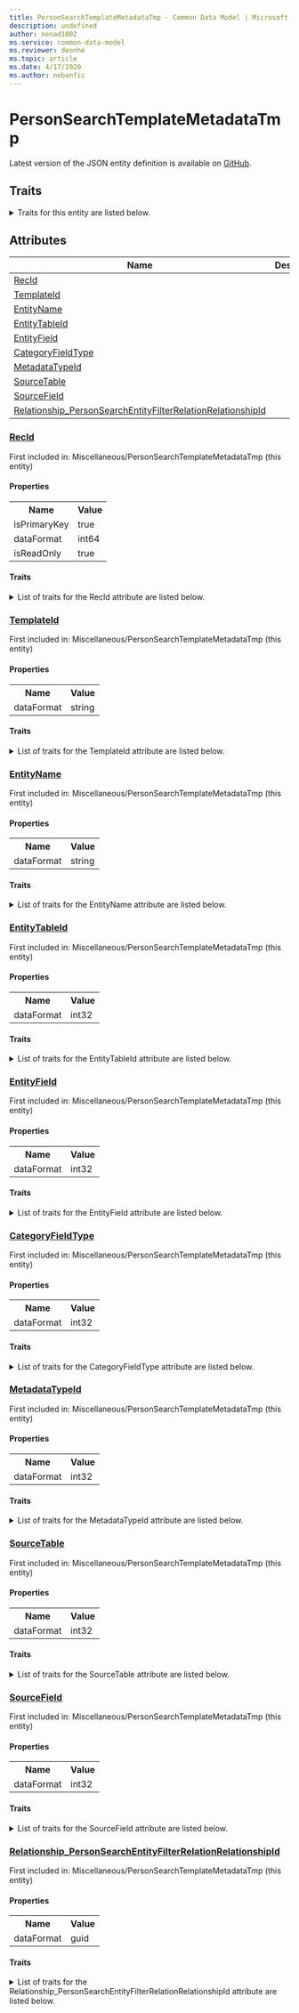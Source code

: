 ```yaml
---
title: PersonSearchTemplateMetadataTmp - Common Data Model | Microsoft Docs
description: undefined
author: nenad1002
ms.service: common-data-model
ms.reviewer: deonhe
ms.topic: article
ms.date: 4/17/2020
ms.author: nebanfic
---
```


# PersonSearchTemplateMetadataTmp

  
 Latest version of the JSON entity definition is available on <a href="https://github.com/Microsoft/CDM/tree/master/schemaDocuments/core/erp/Tables/Common/GAB/Miscellaneous/PersonSearchTemplateMetadataTmp.cdm.json" target="_blank">GitHub</a>.  

## Traits

<details>
<summary>Traits for this entity are listed below.  
</summary>

**is.identifiedBy**  
  names a specifc identity attribute to use with an entity  <table><tr><th>Parameter</th><th>Value</th><th>Data type</th><th>Explanation</th></tr><tr><td>attribute</td><td>[PersonSearchTemplateMetadataTmp/(resolvedAttributes)/RecId](#RecId)</td><td>attribute</td><td></td></tr></table>

**is.CDM.entityVersion**  
  <table><tr><th>Parameter</th><th>Value</th><th>Data type</th><th>Explanation</th></tr><tr><td>versionNumber</td><td>"1.0.0"</td><td>string</td><td>semantic version number of the entity</td></tr></table>

**is.application.releaseVersion**  
  <table><tr><th>Parameter</th><th>Value</th><th>Data type</th><th>Explanation</th></tr><tr><td>releaseVersion</td><td>"10.0.13.0"</td><td>string</td><td>semantic version number of the application introducing this entity</td></tr></table>

</details>

## Attributes

|Name|Description|First Included in Instance|
|---|---|---|
|[RecId](#RecId)||<a href="PersonSearchTemplateMetadataTmp.md" target="_blank">Miscellaneous/PersonSearchTemplateMetadataTmp</a>|
|[TemplateId](#TemplateId)||<a href="PersonSearchTemplateMetadataTmp.md" target="_blank">Miscellaneous/PersonSearchTemplateMetadataTmp</a>|
|[EntityName](#EntityName)||<a href="PersonSearchTemplateMetadataTmp.md" target="_blank">Miscellaneous/PersonSearchTemplateMetadataTmp</a>|
|[EntityTableId](#EntityTableId)||<a href="PersonSearchTemplateMetadataTmp.md" target="_blank">Miscellaneous/PersonSearchTemplateMetadataTmp</a>|
|[EntityField](#EntityField)||<a href="PersonSearchTemplateMetadataTmp.md" target="_blank">Miscellaneous/PersonSearchTemplateMetadataTmp</a>|
|[CategoryFieldType](#CategoryFieldType)||<a href="PersonSearchTemplateMetadataTmp.md" target="_blank">Miscellaneous/PersonSearchTemplateMetadataTmp</a>|
|[MetadataTypeId](#MetadataTypeId)||<a href="PersonSearchTemplateMetadataTmp.md" target="_blank">Miscellaneous/PersonSearchTemplateMetadataTmp</a>|
|[SourceTable](#SourceTable)||<a href="PersonSearchTemplateMetadataTmp.md" target="_blank">Miscellaneous/PersonSearchTemplateMetadataTmp</a>|
|[SourceField](#SourceField)||<a href="PersonSearchTemplateMetadataTmp.md" target="_blank">Miscellaneous/PersonSearchTemplateMetadataTmp</a>|
|[Relationship_PersonSearchEntityFilterRelationRelationshipId](#Relationship_PersonSearchEntityFilterRelationRelationshipId)||<a href="PersonSearchTemplateMetadataTmp.md" target="_blank">Miscellaneous/PersonSearchTemplateMetadataTmp</a>|

### <a href=#RecId name="RecId">RecId</a>

First included in: Miscellaneous/PersonSearchTemplateMetadataTmp (this entity)  

#### Properties

<table><tr><th>Name</th><th>Value</th></tr><tr><td>isPrimaryKey</td><td>true</td></tr><tr><td>dataFormat</td><td>int64</td></tr><tr><td>isReadOnly</td><td>true</td></tr></table>

#### Traits

<details>
<summary>List of traits for the RecId attribute are listed below.</summary>

**is.dataFormat.integer**  
**is.dataFormat.big**  
**is.identifiedBy**  
names a specifc identity attribute to use with an entity  <table><tr><th>Parameter</th><th>Value</th><th>Data type</th><th>Explanation</th></tr><tr><td>attribute</td><td>[PersonSearchTemplateMetadataTmp/(resolvedAttributes)/RecId](#RecId)</td><td>attribute</td><td></td></tr></table>

**is.readOnly**  
**is.dataFormat.integer**  
**is.dataFormat.big**  
</details>

### <a href=#TemplateId name="TemplateId">TemplateId</a>

First included in: Miscellaneous/PersonSearchTemplateMetadataTmp (this entity)  

#### Properties

<table><tr><th>Name</th><th>Value</th></tr><tr><td>dataFormat</td><td>string</td></tr></table>

#### Traits

<details>
<summary>List of traits for the TemplateId attribute are listed below.</summary>

**is.dataFormat.character**  
**is.dataFormat.big**  
**is.dataFormat.array**  
**is.dataFormat.character**  
**is.dataFormat.array**  
</details>

### <a href=#EntityName name="EntityName">EntityName</a>

First included in: Miscellaneous/PersonSearchTemplateMetadataTmp (this entity)  

#### Properties

<table><tr><th>Name</th><th>Value</th></tr><tr><td>dataFormat</td><td>string</td></tr></table>

#### Traits

<details>
<summary>List of traits for the EntityName attribute are listed below.</summary>

**is.dataFormat.character**  
**is.dataFormat.big**  
**is.dataFormat.array**  
**is.dataFormat.character**  
**is.dataFormat.array**  
</details>

### <a href=#EntityTableId name="EntityTableId">EntityTableId</a>

First included in: Miscellaneous/PersonSearchTemplateMetadataTmp (this entity)  

#### Properties

<table><tr><th>Name</th><th>Value</th></tr><tr><td>dataFormat</td><td>int32</td></tr></table>

#### Traits

<details>
<summary>List of traits for the EntityTableId attribute are listed below.</summary>

**is.dataFormat.integer**  
**is.dataFormat.integer**  
</details>

### <a href=#EntityField name="EntityField">EntityField</a>

First included in: Miscellaneous/PersonSearchTemplateMetadataTmp (this entity)  

#### Properties

<table><tr><th>Name</th><th>Value</th></tr><tr><td>dataFormat</td><td>int32</td></tr></table>

#### Traits

<details>
<summary>List of traits for the EntityField attribute are listed below.</summary>

**is.dataFormat.integer**  
**is.dataFormat.integer**  
</details>

### <a href=#CategoryFieldType name="CategoryFieldType">CategoryFieldType</a>

First included in: Miscellaneous/PersonSearchTemplateMetadataTmp (this entity)  

#### Properties

<table><tr><th>Name</th><th>Value</th></tr><tr><td>dataFormat</td><td>int32</td></tr></table>

#### Traits

<details>
<summary>List of traits for the CategoryFieldType attribute are listed below.</summary>

**is.dataFormat.integer**  
**is.dataFormat.integer**  
</details>

### <a href=#MetadataTypeId name="MetadataTypeId">MetadataTypeId</a>

First included in: Miscellaneous/PersonSearchTemplateMetadataTmp (this entity)  

#### Properties

<table><tr><th>Name</th><th>Value</th></tr><tr><td>dataFormat</td><td>int32</td></tr></table>

#### Traits

<details>
<summary>List of traits for the MetadataTypeId attribute are listed below.</summary>

**is.dataFormat.integer**  
**is.dataFormat.integer**  
</details>

### <a href=#SourceTable name="SourceTable">SourceTable</a>

First included in: Miscellaneous/PersonSearchTemplateMetadataTmp (this entity)  

#### Properties

<table><tr><th>Name</th><th>Value</th></tr><tr><td>dataFormat</td><td>int32</td></tr></table>

#### Traits

<details>
<summary>List of traits for the SourceTable attribute are listed below.</summary>

**is.dataFormat.integer**  
**is.dataFormat.integer**  
</details>

### <a href=#SourceField name="SourceField">SourceField</a>

First included in: Miscellaneous/PersonSearchTemplateMetadataTmp (this entity)  

#### Properties

<table><tr><th>Name</th><th>Value</th></tr><tr><td>dataFormat</td><td>int32</td></tr></table>

#### Traits

<details>
<summary>List of traits for the SourceField attribute are listed below.</summary>

**is.dataFormat.integer**  
**is.dataFormat.integer**  
</details>

### <a href=#Relationship_PersonSearchEntityFilterRelationRelationshipId name="Relationship_PersonSearchEntityFilterRelationRelationshipId">Relationship_PersonSearchEntityFilterRelationRelationshipId</a>

First included in: Miscellaneous/PersonSearchTemplateMetadataTmp (this entity)  

#### Properties

<table><tr><th>Name</th><th>Value</th></tr><tr><td>dataFormat</td><td>guid</td></tr></table>

#### Traits

<details>
<summary>List of traits for the Relationship_PersonSearchEntityFilterRelationRelationshipId attribute are listed below.</summary>

**is.dataFormat.character**  
**is.dataFormat.big**  
**is.dataFormat.array**  
**is.dataFormat.guid**  
**means.identity.entityId**  
**is.linkedEntity.identifier**  
Marks the attribute(s) that hold foreign key references to a linked (used as an attribute) entity. This attribute is added to the resolved entity to enumerate the referenced entities.  <table><tr><th>Parameter</th><th>Value</th><th>Data type</th><th>Explanation</th></tr><tr><td>entityReferences</td><td><table><tr><th>entityReference</th><th>attributeReference</th></tr><tr><td><a href="PersonSearchEntityFilterRelation.md" target="_blank">/core/erp/Tables/Common/GAB/Miscellaneous/PersonSearchEntityFilterRelation.cdm.json/PersonSearchEntityFilterRelation</a></td><td><a href="PersonSearchEntityFilterRelation.md#RecId" target="_blank">RecId</a></td></tr></table></td><td>entity</td><td>a reference to the constant entity holding the list of entity references</td></tr></table>

**is.dataFormat.guid**  
**is.dataFormat.character**  
**is.dataFormat.array**  
</details>
